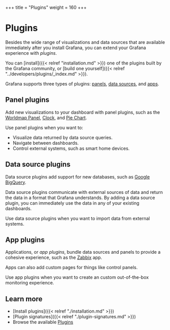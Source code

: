 +++
title = "Plugins"
weight = 160
+++

# Plugins

Besides the wide range of visualizations and data sources that are available immediately after you install Grafana, you can extend your Grafana experience with _plugins_.

You can [install]({{< relref "installation.md" >}}) one of the plugins built by the Grafana community, or [build one yourself]({{< relref "../developers/plugins/_index.md" >}}).

Grafana supports three types of plugins: [panels](https://grafana.com/grafana/plugins?type=panel), [data sources](https://grafana.com/grafana/plugins?type=datasource), and [apps](https://grafana.com/grafana/plugins?type=app).

## Panel plugins

Add new visualizations to your dashboard with panel plugins, such as the [Worldmap Panel](https://grafana.com/grafana/plugins/grafana-worldmap-panel), [Clock](https://grafana.com/grafana/plugins/grafana-clock-panel), and [Pie Chart](https://grafana.com/grafana/plugins/grafana-piechart-panel).

Use panel plugins when you want to:

- Visualize data returned by data source queries.
- Navigate between dashboards.
- Control external systems, such as smart home devices.

## Data source plugins

Data source plugins add support for new databases, such as [Google BigQuery](https://grafana.com/grafana/plugins/doitintl-bigquery-datasource).

Data source plugins communicate with external sources of data and return the data in a format that Grafana understands. By adding a data source plugin, you can immediately use the data in any of your existing dashboards.

Use data source plugins when you want to import data from external systems.

## App plugins

Applications, or _app plugins_, bundle data sources and panels to provide a cohesive experience, such as the [Zabbix](https://grafana.com/grafana/plugins/alexanderzobnin-zabbix-app) app.

Apps can also add custom pages for things like control panels.

Use app plugins when you want to create an custom out-of-the-box monitoring experience.

## Learn more

- [Install plugins]({{< relref "./installation.md" >}})
- [Plugin signatures]({{< relref "./plugin-signatures.md" >}})
- Browse the available [Plugins](https://grafana.com/grafana/plugins)

